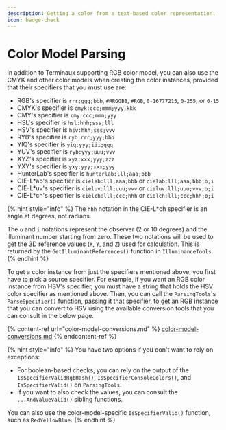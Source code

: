 ```yaml
---
description: Getting a color from a text-based color representation.
icon: badge-check
---
```


# Color Model Parsing

In addition to Terminaux supporting RGB color model, you can also use the CMYK and other color models when creating the color instances, provided that their specifiers that you must use are:

* RGB's specifier is `rrr;ggg;bbb`, `#RRGGBB`, `#RGB`, `0-16777215`, `0-255`, or `0-15`
* CMYK's specifier is `cmyk:ccc;mmm;yyy;kkk`
* CMY's specifier is `cmy:ccc;mmm;yyy`
* HSL's specifier is `hsl:hhh;sss;lll`
* HSV's specifier is `hsv:hhh;sss;vvv`
* RYB's specifier is `ryb:rrr;yyy;bbb`
* YIQ's specifier is `yiq:yyy;iii;qqq`
* YUV's specifier is `ryb:yyy;uuu;vvv`
* XYZ's specifier is `xyz:xxx;yyy;zzz`
* YXY's specifier is `yxy:yyy;xxx;yyy`
* HunterLab's specifier is `hunterlab:lll;aaa;bbb`
* CIE-L\*ab's specifier is `cielab:lll;aaa;bbb` or `cielab:lll;aaa;bbb;o;i`
* CIE-L\*uv's specifier is `cieluv:lll;uuu;vvv` or `cieluv:lll;uuu;vvv;o;i`
* CIE-L\*ch's specifier is `cielch:lll;ccc;hhh` or `cielch:lll;ccc;hhh;o;i`

{% hint style="info" %}
The `hhh` notation in the CIE-L\*ch specifier is an angle at degrees, not radians.

The `o` and `i` notations represent the observer (2 or 10 degrees) and the illuminant number starting from zero. These two notations will be used to get the 3D reference values (`X`, `Y`, and `Z`) used for calculation. This is returned by the `GetIlluminantReferences()` function in `IlluminanceTools`.
{% endhint %}

To get a color instance from just the specifiers mentioned above, you first have to pick a source specifier. For example, if you want an RGB color instance from HSV's specifier, you must have a string that holds the HSV color specifier as mentioned above. Then, you can call the `ParsingTools`'s `ParseSpecifier()` function, passing it that specifier, to get an RGB instance that you can convert to HSV using the available conversion tools that you can consult in the below page.

{% content-ref url="color-model-conversions.md" %}
[color-model-conversions.md](color-model-conversions.md)
{% endcontent-ref %}

{% hint style="info" %}
You have two options if you don't want to rely on exceptions:

* For boolean-based checks, you can rely on the output of the `IsSpecifierValidRgbHash()`, `IsSpecifierConsoleColors()`, and `IsSpecifierValid()` on `ParsingTools`.
* If you want to also check the values, you can consult the `...AndValueValid()` sibling functions.

You can also use the color-model-specific `IsSpecifierValid()` function, such as `RedYellowBlue`.
{% endhint %}
